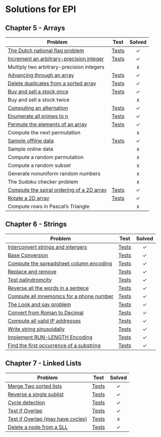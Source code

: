 # Solutions for EPI

Chapter 5 - Arrays
------------------

| Problem                                                                  | Test         | Solved  |
|--------------------------------------------------------------------------|:------------:|:-------:|
| [The Dutch national flag problem][1]                                     |  [Tests][2]  |    ✓    |
| [Increment an arbitrary-precision integer][3]                            |  [Tests][4]  |    ✓    |
| Multiply two arbitrary-precision integers           	                   |              |    x    |
| [Advancing through an array][5]                                          |  [Tests][6]  |    ✓    |
| [Delete duplicates from a sorted array][7]                               |  [Tests][8]  |    ✓    |   
| [Buy and sell a stock once][9]       		        	                   |  [Tests][10] |    ✓    |
| Buy and sell a stock twice                                         	   |		      |    x    |
| [Computing an alternation][11]           			                       |  [Tests][12] |    ✓    |
| [Enumerate all primes to n][13]                                          |  [Tests][14] |    ✓    |
| [Permute the elements of an array][15]                                   |  [Tests][16] |    ✓    |
| Compute the next permutation                                       	   |		      |    x    |
| [Sample offline data][17]                                                |  [Tests][18] |    ✓    |
| Sample online data                                                 	   |		      |    x    |
| Compute a random permutation                                       	   |              |    x    |
| Compute a random subset                                            	   |		      |    x    |
| Generate nonuniform random numbers                                	   |		      |    x    |
| The Sudoku checker problem                                        	   |		      |    x    |
| [Compute the spiral ordering of a 2D array][19]                          |  [Tests][20] |    ✓    |
| [Rotate a 2D array][21]                                                  |  [Tests][22] |    ✓    |
| Compute rows in Pascal’s Triangle                                 	   |		      |    x    |

Chapter 6 - Strings
------------------

| Problem                                                                  | Test         | Solved  |
|--------------------------------------------------------------------------|:------------:|:-------:|
| [Interconvert strings and intergers][23]                                 |  [Tests][24] |    ✓    |
| [Base Conversion][25]                                                    |  [Tests][26] |    ✓    |
| [Compute the spreadsheet column encoding][27]                            |  [Tests][28] |    ✓    |
| [Replace and remove][29]                                                 |  [Tests][30] |    ✓    |
| [Test palindromcity][31]                                                 |  [Tests][32] |    ✓    |
| [Reverse all the words in a sentece][33]                                 |  [Tests][34] |    ✓    |
| [Compute all mnemonics for a phone number][35]                           |  [Tests][36] |    ✓    |
| [The Look and say problem][37]                                           |  [Tests][38] |    ✓    |
| [Convert from Roman to Decimal][39]                                      |  [Tests][40] |    ✓    |
| [Compute all valid IP addresses][41]                                     |  [Tests][42] |    ✓    |
| [Write string sinusoidally][43]                                          |  [Tests][44] |    ✓    |
| [Implement RUN-LENGTH Encoding][45]                                      |  [Tests][46] |    ✓    |
| [Find the first occurrence of a substring][47]                           |  [Tests][48] |    ✓    |

Chapter 7 - Linked Lists
------------------

| Problem                                                                  | Test         | Solved  |
|--------------------------------------------------------------------------|:------------:|:-------:|
| [Merge Two sorted lists][49]                                             |  [Tests][50] |    ✓    |
| [Reverse a single sublist][51]                                           |  [Tests][52] |    ✓    |
| [Cycle detection][53]                                                    |  [Tests][54] |    ✓    |
| [Test if Overlap][55]                                                    |  [Tests][56] |    ✓    |
| [Test if Overlap (may have cycles)][57]                                  |  [Tests][58] |    x    |
| [Delete a node from a SLL][59]                                           |  [Tests][60] |    ✓    |

[1]: arrays/dutchflagproblem.go
[2]: arrays/dutchflagproblem_test.go

[3]: arrays/incrementinteger.go
[4]: arrays/incrementinteger_test.go

[5]: arrays/advance.go
[6]: arrays/advance_test.go

[7]: arrays/duplicates.go
[8]: arrays/duplicates_test.go

[9]: arrays/buyonce.go
[10]: arrays/buyonce_test.go

[11]: arrays/alternation.go
[12]: arrays/alternation_test.go

[13]: arrays/primes.go
[14]: arrays/primes_test.go

[15]: arrays/permutation.go
[16]: arrays/permutation_test.go

[17]: arrays/offlinedata.go
[18]: arrays/offlinedata.go

[19]: arrays/spiralordering.go
[20]: arrays/spiralordering_test.go

[21]: arrays/rotate2D.go
[22]: arrays/rotate2D_test.go

[23]: strings/interconvert.go
[24]: strings/interconvert_test.go

[25]: strings/baseconversion.go
[26]: strings/baseconversion_test.go

[27]: strings/columnencoding.go
[28]: strings/columnencoding_test.go

[29]: strings/replace_remove.go
[30]: strings/replace_remove_test.go

[31]: strings/palindromcity.go
[32]: strings/palindromcity_test.go

[33]: strings/reversewords.go
[34]: strings/reversewords_test.go

[35]: strings/mnemonics.go
[36]: strings/mnemonics_test.go

[37]: strings/looksay.go
[38]: strings/looksay_test.go

[39]: strings/roman.go
[40]: strings/roman_test.go

[41]: strings/ipaddr.go
[42]: strings/ipaddr_test.go

[43]: strings/sin.go
[44]: strings/sin_test.go

[45]: strings/encoding.go
[46]: strings/encoding_test.go

[47]: strings/substring.go
[48]: strings/substring_test.go

[49]: linkedlists/mergetwo.go
[50]: linkedlists/mergetwo_test.go

[51]: linkedlists/reversell.go
[52]: linkedlists/reversell_test.go

[53]: linkedlists/cycle.go
[54]: linkedlists/cycle_test.go

[55]: linkedlists/overlap.go
[56]: linkedlists/overlap_test.go

[57]: unimplemented.md
[58]: unimplemented.md

[59]: linkedlists/deletenode.go
[60]: uimplemented.md
